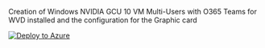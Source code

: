 Creation of Windows NVIDIA GCU 10 VM Multi-Users with O365 Teams for WVD installed and the configuration for the Graphic card

[![Deploy to Azure](https://aka.ms/deploytoazurebutton)](https://portal.azure.com/#create/Microsoft.Template/uri/)